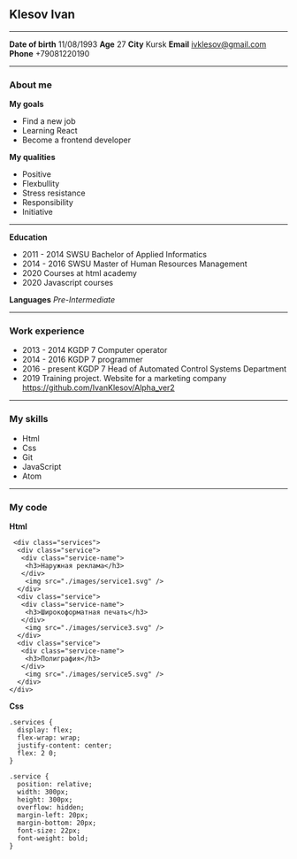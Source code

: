 ## Klesov Ivan

* * * *

**Date of birth** 11/08/1993
**Age** 27
**City** Kursk
**Email** ivklesov@gmail.com
**Phone** +79081220190

* * * *

### About me

**My goals**  
  * Find a new job
  * Learning React
  * Become a frontend developer
  
**My qualities**
  * Positive
  * Flexbullity
  * Stress resistance
  * Responsibility
  * Initiative

* * * *
  
**Education**
  * 2011 - 2014 SWSU Bachelor of Applied Informatics
  * 2014 - 2016 SWSU Master of Human Resources Management
  * 2020 Courses at html academy
  * 2020 Javascript courses
  
**Languages**
*Pre-Intermediate*
 
 * * * *
 
### Work experience

  * 2013 - 2014 KGDP 7 Computer operator
  * 2014 - 2016 KGDP 7 programmer
  * 2016 - present KGDP 7 Head of Automated Control Systems Department
  * 2019 Training project. Website for a marketing company https://github.com/IvanKlesov/Alpha_ver2
  
* * * *

### My skills

  * Html
  * Css
  * Git
  * JavaScript
  * Atom
    
* * * * 

### My code

**Html**
```
 <div class="services">
  <div class="service">
   <div class="service-name">
    <h3>Наружная реклама</h3>
   </div>
    <img src="./images/service1.svg" />
  </div>
  <div class="service">
   <div class="service-name">
    <h3>Широкоформатная печать</h3>
   </div>
    <img src="./images/service3.svg" />
  </div>
  <div class="service">
   <div class="service-name">
    <h3>Полиграфия</h3>
   </div>
    <img src="./images/service5.svg" />
  </div>
</div>
```   

**Css**

```
.services {
  display: flex;
  flex-wrap: wrap;
  justify-content: center;
  flex: 2 0;
}

.service {
  position: relative;
  width: 300px;
  height: 300px;
  overflow: hidden;
  margin-left: 20px;
  margin-bottom: 20px;
  font-size: 22px;
  font-weight: bold;
}

```

